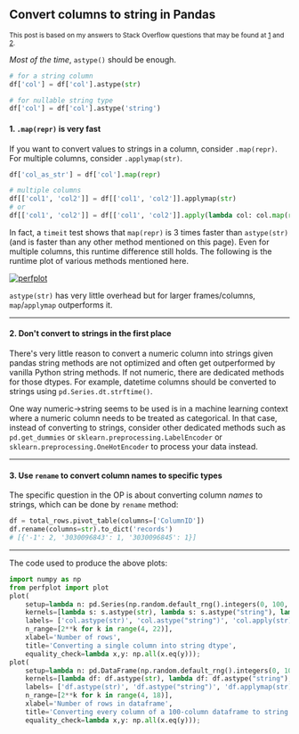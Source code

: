 ## Convert columns to string in Pandas

<sup> This post is based on my answers to Stack Overflow questions that may be found at [1](https://stackoverflow.com/a/75528571/19123103) and [2](https://stackoverflow.com/a/75230706/19123103). </sup>

_Most of the time_, `astype()` should be enough.
```python
# for a string column
df['col'] = df['col'].astype(str)

# for nullable string type
df['col'] = df['col'].astype('string')
```

#### 1. `.map(repr)` is very fast

If you want to convert values to strings in a column, consider `.map(repr)`. For multiple columns, consider `.applymap(str)`.
```python
df['col_as_str'] = df['col'].map(repr)

# multiple columns
df[['col1', 'col2']] = df[['col1', 'col2']].applymap(str)
# or
df[['col1', 'col2']] = df[['col1', 'col2']].apply(lambda col: col.map(repr))
```

In fact, a `timeit` test shows that `map(repr)` is 3 times faster than `astype(str)` (and is faster than any other method mentioned on this page). Even for multiple columns, this runtime difference still holds. The following is the runtime plot of various methods mentioned here.

[![perfplot][1]][1]

`astype(str)` has very little overhead but for larger frames/columns, `map`/`applymap` outperforms it. 


---

#### 2. Don't convert to strings in the first place

There's very little reason to convert a numeric column into strings given pandas string methods are not optimized and often get outperformed by vanilla Python string methods. If not numeric, there are dedicated methods for those dtypes. For example, datetime columns should be converted to strings using `pd.Series.dt.strftime()`. 

One way numeric->string seems to be used is in a machine learning context where a numeric column needs to be treated as categorical. In that case, instead of converting to strings, consider other dedicated methods such as `pd.get_dummies` or `sklearn.preprocessing.LabelEncoder` or `sklearn.preprocessing.OneHotEncoder` to process your data instead.

 
---

#### 3. Use `rename` to convert column names to specific types

The specific question in the OP is about converting column _names_ to strings, which can be done by `rename` method:
```python
df = total_rows.pivot_table(columns=['ColumnID'])
df.rename(columns=str).to_dict('records')
# [{'-1': 2, '3030096843': 1, '3030096845': 1}]
```

---


The code used to produce the above plots:
```python
import numpy as np
from perfplot import plot
plot(
    setup=lambda n: pd.Series(np.random.default_rng().integers(0, 100, size=n)),
    kernels=[lambda s: s.astype(str), lambda s: s.astype("string"), lambda s: s.apply(str), lambda s: s.map(str), lambda s: s.map(repr)],
    labels= ['col.astype(str)', 'col.astype("string")', 'col.apply(str)', 'col.map(str)', 'col.map(repr)'],
    n_range=[2**k for k in range(4, 22)],
    xlabel='Number of rows',
    title='Converting a single column into string dtype',
    equality_check=lambda x,y: np.all(x.eq(y)));
plot(
    setup=lambda n: pd.DataFrame(np.random.default_rng().integers(0, 100, size=(n, 100))),
    kernels=[lambda df: df.astype(str), lambda df: df.astype("string"), lambda df: df.applymap(str), lambda df: df.apply(lambda col: col.map(repr))],
    labels= ['df.astype(str)', 'df.astype("string")', 'df.applymap(str)', 'df.apply(lambda col: col.map(repr))'],
    n_range=[2**k for k in range(4, 18)],
    xlabel='Number of rows in dataframe',
    title='Converting every column of a 100-column dataframe to string dtype',
    equality_check=lambda x,y: np.all(x.eq(y)));
```


  [1]: https://i.stack.imgur.com/cr3dc.png
